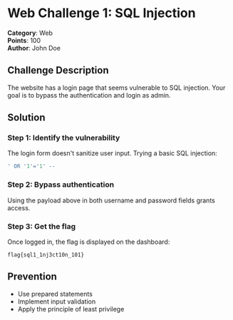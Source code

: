 # Web Challenge 1: SQL Injection

**Category**: Web  
**Points**: 100  
**Author**: John Doe

## Challenge Description
The website has a login page that seems vulnerable to SQL injection. Your goal is to bypass the authentication and login as admin.

## Solution

### Step 1: Identify the vulnerability
The login form doesn't sanitize user input. Trying a basic SQL injection:

```sql
' OR '1'='1' --
```

### Step 2: Bypass authentication
Using the payload above in both username and password fields grants access.

### Step 3: Get the flag
Once logged in, the flag is displayed on the dashboard:

```
flag{sql1_1nj3ct10n_101}
```

## Prevention
- Use prepared statements
- Implement input validation
- Apply the principle of least privilege